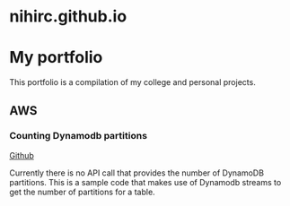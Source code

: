 # nihirc.github.io

# My portfolio

This portfolio is a compilation of my college and personal projects. 

## AWS

### Counting Dynamodb partitions
[Github](https://github.com/nihirc/AWSDynamoDBPartitionCounter-Python)

Currently there is no API call that provides the number of DynamoDB partitions. This is a sample code that makes use of Dynamodb streams to get the number of partitions for a table. 
